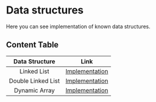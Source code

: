 # Data structures

Here you can see implementation of known data structures.

## Content Table

| Data Structure     | Link                                                                                              |
|:------------------:|:-------------------------------------------------------------------------------------------------:|
|Linked List         | [Implementation](https://github.com/AlexandrPirogov/data_structures/tree/main/go/linkedlist)      |
|Double Linked List  | [Implementation](https://github.com/AlexandrPirogov/data_structures/tree/main/go/doublelinkedlist)|
|Dynamic Array       | [Implementation](https://github.com/AlexandrPirogov/data_structures/tree/main/go/dynamicarry)|
